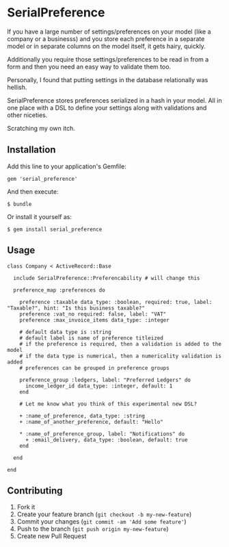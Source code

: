 # SerialPreference

If you have a large number of settings/preferences on your model
(like a company or a businesss) and you store each preference in
a separate model or in separate columns on the model itself, it
gets hairy, quickly.

Additionally you require those settings/preferences to be read in
from a form and then you need an easy way to validate them too.

Personally, I found that putting settings in the database relationally
was hellish.

SerialPreference stores preferences serialized in a hash in your model.
All in one place with a DSL to define your settings along with validations
and other niceties.

Scratching my own itch.

## Installation

Add this line to your application's Gemfile:

    gem 'serial_preference'

And then execute:

    $ bundle

Or install it yourself as:

    $ gem install serial_preference

## Usage

    class Company < ActiveRecord::Base

      include SerialPreference::Preferencability # will change this

      preference_map :preferences do

        preference :taxable data_type: :boolean, required: true, label: "Taxable?", hint: "Is this business taxable?"
        preference :vat_no required: false, label: "VAT"
        preference :max_invoice_items data_type: :integer

        # default data type is :string
        # default label is name of preference titleized
        # if the preference is required, then a validation is added to the model
        # if the data type is numerical, then a numericality validation is added
        # preferences can be grouped in preference groups

        preference_group :ledgers, label: "Preferred Ledgers" do
          income_ledger_id data_type: :integer, default: 1
        end

        # Let me know what you think of this experimental new DSL?

        + :name_of_preference, data_type: :string
        + :name_of_another_preference, default: "Hello"

        * :name_of_preference_group, label: "Notifications" do
          + :email_delivery, data_type: :boolean, default: true
        end

      end

    end

## Contributing

1. Fork it
2. Create your feature branch (`git checkout -b my-new-feature`)
3. Commit your changes (`git commit -am 'Add some feature'`)
4. Push to the branch (`git push origin my-new-feature`)
5. Create new Pull Request
